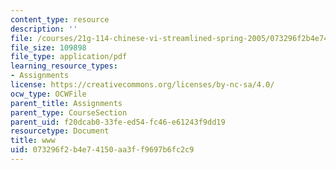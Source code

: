 ```yaml
---
content_type: resource
description: ''
file: /courses/21g-114-chinese-vi-streamlined-spring-2005/073296f2b4e74150aa3ff9697b6fc2c9_MIT21G_114S05_4_14f.pdf
file_size: 109898
file_type: application/pdf
learning_resource_types:
- Assignments
license: https://creativecommons.org/licenses/by-nc-sa/4.0/
ocw_type: OCWFile
parent_title: Assignments
parent_type: CourseSection
parent_uid: f20dcab0-33fe-ed54-fc46-e61243f9dd19
resourcetype: Document
title: www
uid: 073296f2-b4e7-4150-aa3f-f9697b6fc2c9
---
```

